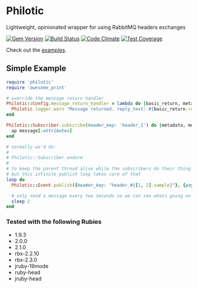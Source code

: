 # Philotic

Lightweight, opinionated wrapper for using RabbitMQ headers exchanges

[![Gem Version](https://badge.fury.io/rb/philotic.png)](http://badge.fury.io/rb/philotic)
[![Build Status](https://travis-ci.org/nkeyes/philotic.png?branch=master)](https://travis-ci.org/nkeyes/philotic)
[![Code Climate](https://codeclimate.com/github/nkeyes/philotic/badges/gpa.svg)](https://codeclimate.com/github/nkeyes/philotic)
[![Test Coverage](https://codeclimate.com/github/nkeyes/philotic/badges/coverage.svg)](https://codeclimate.com/github/nkeyes/philotic)

Check out the [examples](https://github.com/nkeyes/philotic/tree/master/examples).

## Simple Example
```Ruby
require 'philotic'
require 'awesome_print'

# override the message return handler
Philotic::Config.message_return_handler = lambda do |basic_return, metadata, message|
  Philotic.logger.warn "Message returned. reply_text: #{basic_return.reply_text}"
end

Philotic::Subscriber.subscribe(header_key: 'header_1') do |metadata, message|
  ap message[:attributes]
end

# normally we'd do:
#
# Philotic::Subscriber.endure
#
# to keep the parent thread alive while the subscribers do their thing
# but this infinite publish loop takes care of that
loop do
  Philotic::Event.publish({header_key: "header_#{[1, 2].sample}"}, {payload_key: 'payload_value'})

  # only send a message every two seconds so we can see whats going on
  sleep 2
end
```

### Tested with the following Rubies
* 1.9.3
* 2.0.0
* 2.1.0
* rbx-2.2.10
* rbx-2.3.0
* jruby-19mode
* ruby-head
* jruby-head
